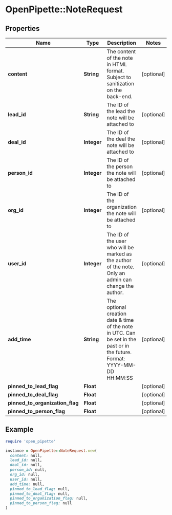 # OpenPipette::NoteRequest

## Properties

| Name | Type | Description | Notes |
| ---- | ---- | ----------- | ----- |
| **content** | **String** | The content of the note in HTML format. Subject to sanitization on the back-end. | [optional] |
| **lead_id** | **String** | The ID of the lead the note will be attached to | [optional] |
| **deal_id** | **Integer** | The ID of the deal the note will be attached to | [optional] |
| **person_id** | **Integer** | The ID of the person the note will be attached to | [optional] |
| **org_id** | **Integer** | The ID of the organization the note will be attached to | [optional] |
| **user_id** | **Integer** | The ID of the user who will be marked as the author of the note. Only an admin can change the author. | [optional] |
| **add_time** | **String** | The optional creation date &amp; time of the note in UTC. Can be set in the past or in the future. Format: YYYY-MM-DD HH:MM:SS | [optional] |
| **pinned_to_lead_flag** | **Float** |  | [optional] |
| **pinned_to_deal_flag** | **Float** |  | [optional] |
| **pinned_to_organization_flag** | **Float** |  | [optional] |
| **pinned_to_person_flag** | **Float** |  | [optional] |

## Example

```ruby
require 'open_pipette'

instance = OpenPipette::NoteRequest.new(
  content: null,
  lead_id: null,
  deal_id: null,
  person_id: null,
  org_id: null,
  user_id: null,
  add_time: null,
  pinned_to_lead_flag: null,
  pinned_to_deal_flag: null,
  pinned_to_organization_flag: null,
  pinned_to_person_flag: null
)
```

